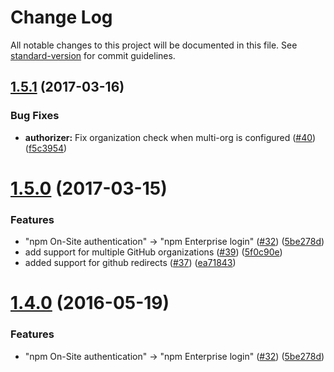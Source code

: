 # Change Log

All notable changes to this project will be documented in this file. See [standard-version](https://github.com/conventional-changelog/standard-version) for commit guidelines.

<a name="1.5.1"></a>
## [1.5.1](https://github.com/npm/npme-auth-github/compare/v1.5.0...v1.5.1) (2017-03-16)


### Bug Fixes

* **authorizer:** Fix organization check when multi-org is configured ([#40](https://github.com/npm/npme-auth-github/issues/40)) ([f5c3954](https://github.com/npm/npme-auth-github/commit/f5c3954))



<a name="1.5.0"></a>
# [1.5.0](https://github.com/npm/npme-auth-github/compare/v1.2.3...v1.5.0) (2017-03-15)


### Features

* "npm On-Site authentication" → "npm Enterprise login" ([#32](https://github.com/npm/npme-auth-github/issues/32)) ([5be278d](https://github.com/npm/npme-auth-github/commit/5be278d))
* add support for multiple GitHub organizations ([#39](https://github.com/npm/npme-auth-github/issues/39)) ([5f0c90e](https://github.com/npm/npme-auth-github/commit/5f0c90e))
* added support for github redirects ([#37](https://github.com/npm/npme-auth-github/issues/37)) ([ea71843](https://github.com/npm/npme-auth-github/commit/ea71843))



<a name="1.4.0"></a>
# [1.4.0](https://github.com/npm/npme-auth-github/compare/v1.3.0...v1.4.0) (2016-05-19)


### Features

* "npm On-Site authentication" → "npm Enterprise login" ([#32](https://github.com/npm/npme-auth-github/issues/32)) ([5be278d](https://github.com/npm/npme-auth-github/commit/5be278d))
